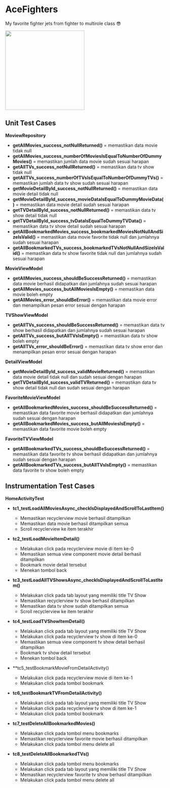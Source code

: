 # AceFighters
My favorite fighter jets from fighter to multirole class :sunglasses:

<img src="https://user-images.githubusercontent.com/55786451/114050117-32484900-98b6-11eb-8778-f8c04915a9a6.jpeg" width="250px"/>

## Unit Test Cases
**MoviewRepository**
- **getAllMovies_success_notNullReturned()** = memastikan data movie tidak null
- **getAllMovies_success_numberOfMoviesIsEqualToNumberOfDummyMovies()** = memastikan jumlah data movie sudah sesuai harapan
- **getAllTVs_success_notNullReturned()** = memastikan data tv show tidak null
- **getAllTVs_success_numberOfTVsIsEqualToNumberOfDummyTVs()** = memastikan jumlah data tv show sudah sesuai harapan
- **getMovieDetailById_success_notNullReturned()** = memastikan data movie detail tidak null
- **getMovieDetailById_success_movieDataIsEqualToDummyMovieData()** = memastikan data movie detail sudah sesuai harapan 
- **getTVDetailById_success_notNullReturned()** = memastikan data tv show detail tidak null
- **getTVDetailById_success_tvDataIsEqualToDummyTVData()** = memastikan data tv show detail sudah sesuai harapan 
- **getAllBookmarkedMovies_success_bookmarkedMoviesNotNullAndSizeIsValid()** = memastikan data movie favorite tidak null dan jumlahnya sudah sesuai harapan
- **getAllBookmarkedTVs_success_bookmarkedTVsNotNullAndSizeIsValid()** = memastikan data tv show favorite tidak null dan jumlahnya sudah sesuai harapan

**MovieViewModel**
- **getAllMovies_success_shouldBeSuccessReturned()** = memastikan data movie berhasil didapatkan dan jumlahnya sudah sesuai harapan
- **getAllMovies_success_butAllMoviesIsEmpty()** = memastikan data movie boleh empty
- **getAllMovies_error_shouldBeError()** = memastikan data movie error dan menampilkan pesan error sesuai dengan harapan 

**TVShowViewModel**
- **getAllTVs_success_shouldBeSuccessReturned()** = memastikan data tv show berhasil didapatkan dan jumlahnya sudah sesuai harapan 
- **getAllTVs_success_butAllTVsIsEmpty()** = memastikan data tv show boleh empty
- **getAllTVs_error_shouldBeError()** = memastikan data tv show error dan menampilkan pesan error sesuai dengan harapan

**DetailViewModel**
- **getMovieDetailById_success_validMovieReturned()** = memastikan data movie detail tidak null dan sudah sesuai dengan harapan 
- **getTVDetailById_success_validTVReturned()** = memastikan data tv show detail tidak null dan sudah sesuai dengan harapan

**FavoriteMovieViewModel**
- **getAllBookmarkedMovies_success_shouldBeSuccessReturned()** = memastikan data favorite movie berhasil didapatkan dan jumlahnya sudah sesuai dengan harapan 
- **getAllBookmarkedMovies_success_butAllMoviesIsEmpty()** = memastikan data favorite movie boleh empty

**FavoriteTVViewModel**
- **getAllBookmarkedTVs_success_shouldBeSuccessReturned()** = memastikan data favorite tv show berhasil didapatkan dan jumlahnya sudah sesuai dengan harapan 
- **getAllBookmarkedTVs_success_butAllTVsIsEmpty()** = memastikan data favorite tv show boleh empty


## Instrumentation Test Cases
**HomeActivityTest**
- **tc1_testLoadAllMoviesAsync_checkIsDisplayedAndScrollToLastItem()**
  - Memastikan recyclerview movie berhasil ditampilkan
  - Memastikan data movie berhasil ditampilkan semua
  - Scroll recyclerview ke item terakhir
 
- **tc2_testLoadMovieItemDetail()**
  - Melakukan click pada recyclerview movie di item ke-0
  - Memastikan semua view component movie detail berhasil ditampilkan
  - Bookmark movie detail tersebut
  - Menekan tombol back
  
- **tc3_testLoadAllTVShowsAsync_checkIsDisplayedAndScrollToLastItem()** 
  - Melakukan click pada tab layout yang memiliki title TV Show
  - Memastikan recyclerview tv show berhasil ditampilkan
  - Memastikan data tv show sudah ditampilkan semua
  - Scroll recyclerview ke item terakhir

- **tc4_testLoadTVShowItemDetail()**
  - Melakukan click pada tab layout yang memiliki title TV Show
  - Melakukan click pada recyclerview tv show di item ke-0
  - Memastikan semua view component tv show detail berhasil ditampilkan
  - Bookmark tv show detail tersebut
  - Menekan tombol back

- **tc5_testBookmarkMovieFromDetailActivity()
  - Melakukan click pada recyclerview movie di item ke-1
  - Melakukan click pada tombol bookmark

- **tc6_testBookmarkTVFromDetailActivity()**
  - Melakukan click pada tab layout yang memiliki title TV Show
  - Melakukan click pada recyclerview tv show di item ke-1
  - Melakukan click pada tombol bookmark
 
- **tc7_testDeleteAllBookmarkedMovies()**
  - Melakukan click pada tombol menu bookmarks
  - Memastikan recyclerview favorite movie berhasil ditampilkan 
  - Melakukan click pada tombol menu delete all

- **tc8_testDeleteAllBookmarkedTVs()**
  - Melakukan click pada tombol menu bookmarks
  - Melakukan click pada tab layout yang memiliki title TV Show
  - Memastikan recyclerview favorite tv show berhasil ditampilkan 
  - Melakukan click pada tombol menu delete all
